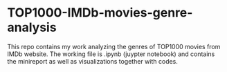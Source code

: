 # TOP1000-IMDb-movies-genre-analysis
 This repo contains my work analyzing the genres of TOP1000 movies from IMDb website. The working file is .ipynb (juypter notebook) and contains the minireport as well as visualizations together with codes.
